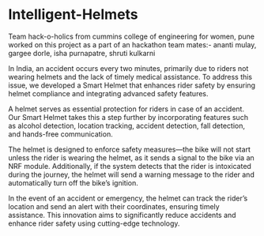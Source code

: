 # Intelligent-Helmets
Team hack-o-holics from cummins college of engineering for women, pune worked on this project as a part of an hackathon
team mates:- ananti mulay, gargee dorle, isha purnapatre, shruti kulkarni

In India, an accident occurs every two minutes, primarily due to riders not wearing helmets and the lack of timely medical assistance. To address this issue, we developed a Smart Helmet that enhances rider safety by ensuring helmet compliance and integrating advanced safety features.

A helmet serves as essential protection for riders in case of an accident. Our Smart Helmet takes this a step further by incorporating features such as alcohol detection, location tracking, accident detection, fall detection, and hands-free communication.

The helmet is designed to enforce safety measures—the bike will not start unless the rider is wearing the helmet, as it sends a signal to the bike via an NRF module. Additionally, if the system detects that the rider is intoxicated during the journey, the helmet will send a warning message to the rider and automatically turn off the bike’s ignition.

In the event of an accident or emergency, the helmet can track the rider’s location and send an alert with their coordinates, ensuring timely assistance. This innovation aims to significantly reduce accidents and enhance rider safety using cutting-edge technology.
